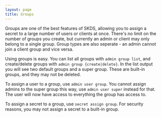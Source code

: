 ```yaml
---
layout: page
title: Groups
---
```


Groups are one of the best features of SKDS, allowing you to assign a secret to a large number of users or clients at once.
There's no limit on the number of groups you create, but currently an admin or client may only belong to a single group.  Group types are also seperate - an admin cannot join a client group and vice versa.

Using groups is easy.  You can list all groups with ```admin group list```, and create/delete groups with ```admin group {create|delete}```.  In the list output you will see two default groups and a super group.  These are built-in groups, and they may not be deleted.

To assign a user to a group, use ```admin user group```.  You cannot assign admins to the super group this way, use ```admin user super``` instead for that.  The user will now have access to everything the group has access to.

To assign a secret to a group, use ```secret assign group```.  For security reasons, you may not assign a secret to a built-in group.
